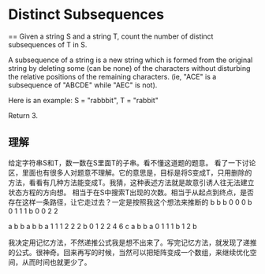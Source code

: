 # Distinct Subsequences
==
Given a string S and a string T, count the number of distinct subsequences of T in S.

A subsequence of a string is a new string which is formed from the original string by deleting some (can be none) of the characters without disturbing the relative positions of the remaining characters. (ie, "ACE" is a subsequence of "ABCDE" while "AEC" is not).

Here is an example:
S = "rabbbit", T = "rabbit"

Return 3.

## 理解
给定字符串S和T，数一数在S里面T的子串。看不懂这道题的题意。
看了一下讨论区，里面也有很多人对题意不理解。它的意思是，目标是将S变成T，只用删除的方法，看看有几种方法能变成T。我猜，这种表述方法就是故意引诱人往无法建立状态方程的方向想。
相当于在S中搜索T出现的次数。相当于从起点到终点，是否存在这样一条路径，让它走过去？一定是按照我这个想法来推断的
    b b b
    0 0 0
b 0 1 1 1
b 0 0 2 2

  a b b a b b
a 1 1 1 2 2 2
b 0 1 2 2 4 6
  c a b b
a 0 1 1 1
b     1 2
b

我决定用记忆方法，不然递推公式我是想不出来了。写完记忆方法，就发现了递推的公式。很神奇。回来再写的时候，当然可以把矩阵变成一个数组，来继续优化空间，从而时间也就更少了。